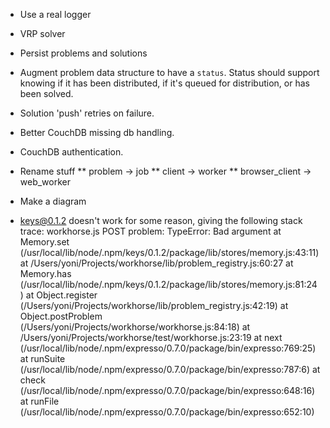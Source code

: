 * Use a real logger
* VRP solver
* Persist problems and solutions
* Augment problem data structure to have a `status`. Status should support knowing if it has been distributed, if it's queued for distribution, or has been solved.
* Solution 'push' retries on failure.
* Better CouchDB missing db handling.
* CouchDB authentication.

* Rename stuff
** problem -> job
** client -> worker
** browser_client -> web_worker

* Make a diagram

* keys@0.1.2 doesn't work for some reason, giving the following stack trace:
   workhorse.js POST problem: TypeError: Bad argument
    at Memory.set (/usr/local/lib/node/.npm/keys/0.1.2/package/lib/stores/memory.js:43:11)
    at /Users/yoni/Projects/workhorse/lib/problem_registry.js:60:27
    at Memory.has (/usr/local/lib/node/.npm/keys/0.1.2/package/lib/stores/memory.js:81:24)
    at Object.register (/Users/yoni/Projects/workhorse/lib/problem_registry.js:42:19)
    at Object.postProblem (/Users/yoni/Projects/workhorse/workhorse.js:84:18)
    at /Users/yoni/Projects/workhorse/test/workhorse.js:23:19
    at next (/usr/local/lib/node/.npm/expresso/0.7.0/package/bin/expresso:769:25)
    at runSuite (/usr/local/lib/node/.npm/expresso/0.7.0/package/bin/expresso:787:6)
    at check (/usr/local/lib/node/.npm/expresso/0.7.0/package/bin/expresso:648:16)
    at runFile (/usr/local/lib/node/.npm/expresso/0.7.0/package/bin/expresso:652:10)

